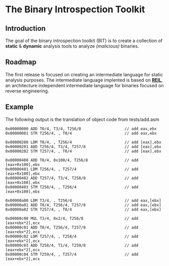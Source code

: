 The Binary Introspection Toolkit
============================

Introduction
------------
The goal of the binary introspection toolkit (BIT) is to create a collection of **static** & **dynamic** analysis tools to analyze *(malicious)* binaries.

Roadmap
-------
The first release is focused on creating an intermediate language for static analysis purposes.
The intermediate language implented is based on [**REIL**][1], an architecture independent intermediate language for binaries focused on reverse engineering. 

[1]: http://www.zynamics.com/downloads/csw09.pdf "REIL"

Example
-------
The following output is the translation of object code from tests/add.asm

	0x00000000 ADD T0/4, T3/4, T256/8                   // add eax,ebx
	0x00000001 STR T256/4, , T0/4                       // add eax,ebx

	0x00000200 LDM T0/4, , T256/4                       // add [eax],ebx
	0x00000201 ADD T256/4, T3/4, T257/8                 // add [eax],ebx
	0x00000202 STM T257/4, , T0/4                       // add [eax],ebx

	0x00000400 ADD T0/4, 0x100/4, T256/8                // add [eax+0x100],ebx
	0x00000401 LDM T256/4, , T257/4                     // add [eax+0x100],ebx
	0x00000402 ADD T257/4, T3/4, T258/8                 // add [eax+0x100],ebx
	0x00000403 STM T258/4, , T256/4                     // add [eax+0x100],ebx

	0x00000a00 LDM T3/4, , T256/4                       // add eax,[ebx]
	0x00000a01 ADD T0/4, T256/4, T257/8                 // add eax,[ebx]
	0x00000a02 STR T257/4, , T0/4                       // add eax,[ebx]

	0x00000c00 MUL T3/4, 0x2/4, T256/8                  // add [eax+ebx*2],ecx
	0x00000c01 ADD T0/4, T256/4, T257/8                 // add [eax+ebx*2],ecx
	0x00000c02 LDM T257/4, , T258/4                     // add [eax+ebx*2],ecx
	0x00000c03 ADD T258/4, T1/4, T259/8                 // add [eax+ebx*2],ecx
	0x00000c04 STM T259/4, , T257/4                     // add [eax+ebx*2],ecx
